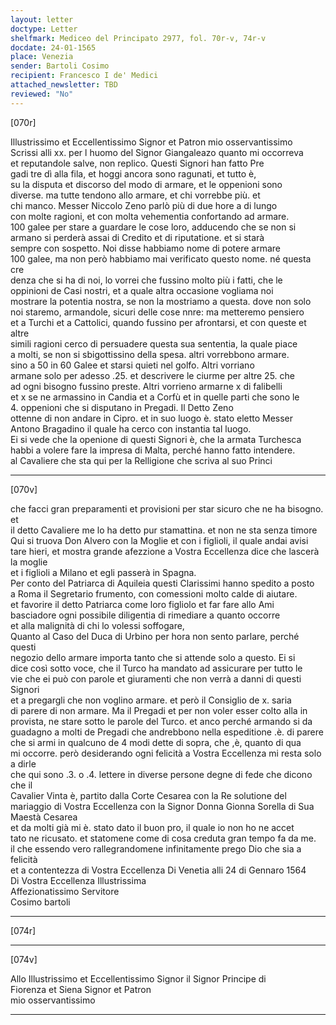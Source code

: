 ```yaml
---
layout: letter
doctype: Letter
shelfmark: Mediceo del Principato 2977, fol. 70r-v, 74r-v
docdate: 24-01-1565
place: Venezia
sender: Bartoli Cosimo
recipient: Francesco I de' Medici
attached_newsletter: TBD
reviewed: "No"
---
```


[070r]  
  
  
Illustrissimo et Eccellentissimo Signor et Patron mio osservantissimo  
Scrissi alli xx. per l huomo del Signor Giangaleazo quanto mi occorreva  
et reputandole salve, non replico. Questi Signori han fatto Pre  
gadi tre dì alla fila, et hoggi ancora sono ragunati, et tutto è,  
su la disputa et discorso del modo di armare, et le oppenioni sono  
diverse. ma tutte tendono allo armare, et chi vorrebbe più. et  
chi manco. Messer Niccolo Zeno parlò più di due hore a di lungo  
con molte ragioni, et con molta vehementia confortando ad armare.  
100 galee per stare a guardare le cose loro, adducendo che se non si  
armano si perderà assai di Credito et di riputatione. et si starà  
sempre con sospetto. Noi disse habbiamo nome di potere armare  
100 galee, ma non però habbiamo mai verificato questo nome. né questa cre  
denza che si ha di noi, lo vorrei che fussino molto più i fatti, che le  
oppinioni de Casi nostri, et a quale altra occasione vogliama noi  
mostrare la potentia nostra, se non la mostriamo a questa. dove non solo  
noi staremo, armandole, sicuri delle cose nnre: ma metteremo pensiero  
et a Turchi et a Cattolici, quando fussino per afrontarsi, et con queste et altre  
simili ragioni cerco di persuadere questa sua sententia, la quale piace  
a molti, se non si sbigottissino della spesa. altri vorrebbono armare.  
sino a 50 in 60 Galee et starsi quieti nel golfo. Altri vorriano  
armane solo per adesso .25. et descrivere le ciurme per altre 25. che  
ad ogni bisogno fussino preste. Altri vorrieno armarne x di falibelli  
et x se ne armassino in Candia et a Corfù et in quelle parti che sono le  
4. oppenioni che si disputano in Pregadi. Il Detto Zeno  
ottenne di non andare in Cipro. et in suo luogo è. stato eletto Messer  
Antono Bragadino il quale ha cerco con instantia tal luogo.  
Ei si vede che la openione di questi Signori è, che la armata Turchesca  
habbi a volere fare la impresa di Malta, perché hanno fatto intendere.  
al Cavaliere che sta qui per la Relligione che scriva al suo Princi  
  
---  

[070v]  
  
  
che facci gran preparamenti et provisioni per star sicuro che ne ha bisogno. et  
il detto Cavaliere me lo ha detto pur stamattina. et non ne sta senza timore  
Qui si truova Don Alvero con la Moglie et con i figlioli, il quale andai avisi  
tare hieri, et mostra grande afezzione a Vostra Eccellenza dice che lascerà la moglie  
et i figlioli a Milano et egli passerà in Spagna.  
Per conto del Patriarca di Aquileia questi Clarissimi hanno spedito a posto  
a Roma il Segretario frumento, con comessioni molto calde di aiutare.  
et favorire il detto Patriarca come loro figliolo et far fare allo Ami  
basciadore ogni possibile diligentia di rimediare a quanto occorre  
et alla malignità di chi lo volessi soffogare,  
Quanto al Caso del Duca di Urbino per hora non sento parlare, perché questi  
negozio dello armare importa tanto che si attende solo a questo. Ei si  
dice così sotto voce, che il Turco ha mandato ad assicurare per tutto le  
vie che ei può con parole et giuramenti che non verrà a danni di questi Signori  
et a pregargli che non voglino armare. et però il Consiglio de x. saria  
di parere di non armare. Ma il Pregadi et per non voler esser colto alla in  
provista, ne stare sotto le parole del Turco. et anco perché armando si da  
guadagno a molti de Pregadi che andrebbono nella espeditione .è. di parere  
che si armi in qualcuno de 4 modi dette di sopra, che ,è, quanto di qua  
mi occorre. però desiderando ogni felicità a Vostra Eccellenza mi resta solo a dirle  
che qui sono .3. o .4. lettere in diverse persone degne di fede che dicono che il  
Cavalier Vinta è, partito dalla Corte Cesarea con la Re solutione del  
mariaggio di Vostra Eccellenza con la Signor Donna Gionna Sorella di Sua Maestà Cesarea  
et da molti già mi è. stato dato il buon pro, il quale io non ho ne accet  
tato ne ricusato. et statomene come di cosa creduta gran tempo fa da me.  
il che essendo vero rallegrandomene infinitamente prego Dio che sia a felicità  
et a contentezza di Vostra Eccellenza Di Venetia alli 24 di Gennaro 1564  
Di Vostra Eccellenza Illustrissima  
Affezionatissimo Servitore  
Cosimo bartoli  
  
---  

[074r]  
  
  
  
---  

[074v]  
  
  
Allo Illustrissimo et Eccellentissimo Signor il Signor Principe di  
Fiorenza et Siena Signor et Patron  
mio osservantissimo  
  
---  

